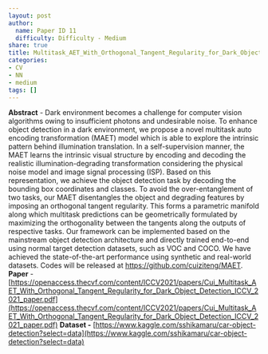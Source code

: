 ```yaml
---
layout: post
author:
  name: Paper ID 11
  difficulty: Difficulty - Medium
share: true
title: Multitask_AET_With_Orthogonal_Tangent_Regularity_for_Dark_Object_Detection
categories:
- CV
- NN
- medium
tags: []
---
```

**Abstract** - Dark environment becomes a challenge for computer
vision algorithms owing to insufficient photons and undesirable noise. To enhance object detection in a dark
environment, we propose a novel multitask auto encoding transformation (MAET) model which is able to explore the intrinsic pattern behind illumination translation.
In a self-supervision manner, the MAET learns the intrinsic visual structure by encoding and decoding the realistic illumination-degrading transformation considering
the physical noise model and image signal processing
(ISP). Based on this representation, we achieve the object detection task by decoding the bounding box coordinates and classes. To avoid the over-entanglement of
two tasks, our MAET disentangles the object and degrading features by imposing an orthogonal tangent regularity. This forms a parametric manifold along which multitask predictions can be geometrically formulated by maximizing the orthogonality between the tangents along the
outputs of respective tasks. Our framework can be implemented based on the mainstream object detection architecture and directly trained end-to-end using normal
target detection datasets, such as VOC and COCO. We
have achieved the state-of-the-art performance using synthetic and real-world datasets. Codes will be released at
https://github.com/cuiziteng/MAET.
**Paper** - [https://openaccess.thecvf.com/content/ICCV2021/papers/Cui_Multitask_AET_With_Orthogonal_Tangent_Regularity_for_Dark_Object_Detection_ICCV_2021_paper.pdf](https://openaccess.thecvf.com/content/ICCV2021/papers/Cui_Multitask_AET_With_Orthogonal_Tangent_Regularity_for_Dark_Object_Detection_ICCV_2021_paper.pdf)
**Dataset -** [https://www.kaggle.com/sshikamaru/car-object-detection?select=data](https://www.kaggle.com/sshikamaru/car-object-detection?select=data)
    